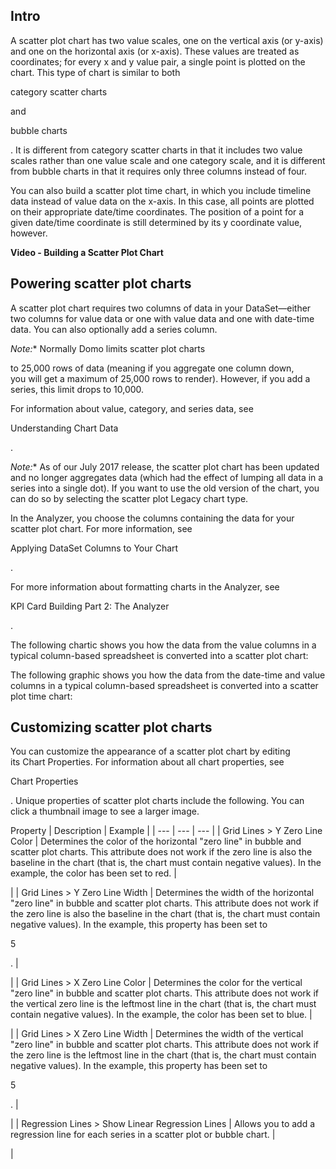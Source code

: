 

Intro
-------

A scatter plot chart has two value scales, one on the vertical axis (or y-axis) and one on the horizontal axis (or x-axis). These values are treated as coordinates; for every x and y value pair, a single point is plotted on the chart. This type of chart is similar to both

category scatter charts

and

bubble charts

. It is different from category scatter charts in that it includes two value scales rather than one value scale and one category scale, and it is different from bubble charts in that it requires only three columns instead of four.


 You can also build a scatter plot time chart, in which you include timeline data instead of value data on the x-axis. In this case, all points are plotted on their appropriate date/time coordinates. The position of a point for a given date/time coordinate is still determined by its y coordinate value, however.


**Video - Building a Scatter Plot Chart**

Powering scatter plot charts
------------------------------

A scatter plot chart requires two columns of data in your DataSet—either two columns for value data or one with value data and one with date-time data. You can also optionally add a series column.

*Note:**
 Normally Domo limits scatter plot charts


 to 25,000 rows of data (meaning if you aggregate one column down, you will get a maximum of 25,000 rows to render). However, if you add a series, this limit drops to 10,000.

For information about value, category, and series data, see

Understanding Chart Data

.

*Note:**
 As of our July 2017 release, the scatter plot chart has been updated and no longer aggregates data (which had the effect of lumping all data in a series into a single dot). If you want to use the old version of the chart, you can do so by selecting the scatter plot Legacy chart type.

In the Analyzer, you choose the columns containing the data for your scatter plot chart. For more information, see

Applying DataSet Columns to Your Chart

.


 For more information about formatting charts in the Analyzer, see

KPI Card Building Part 2: The Analyzer

.


 The following chartic shows you how the data from the value columns in a typical column-based spreadsheet is converted into a scatter plot chart:

The following graphic shows you how the data from the date-time and value columns in a typical column-based spreadsheet is converted into a scatter plot time chart:

Customizing scatter plot charts
---------------------------------

You can customize the appearance of a scatter plot chart by editing its Chart Properties. For information about all chart properties, see

Chart Properties

. Unique properties of scatter plot charts include the following. You can click a thumbnail image to see a larger image.


 Property
  |
 Description
  |
 Example
  |
| --- | --- | --- |
|
 Grid Lines > Y Zero Line Color
  |
 Determines the color of the horizontal "zero line" in bubble and scatter plot charts. This attribute does not work if the zero line is also the baseline in the chart (that is, the chart must contain negative values). In the example, the color has been set to red.
  |

|
|
 Grid Lines > Y Zero Line Width
  |
 Determines the width of the horizontal "zero line" in bubble and scatter plot charts. This attribute does not work if the zero line is also the baseline in the chart (that is, the chart must contain negative values). In the example, this property has been set to

5

.
  |

|
|
 Grid Lines > X Zero Line Color
  |
 Determines the color for the vertical "zero line" in bubble and scatter plot charts. This attribute does not work if the vertical zero line is the leftmost line in the chart (that is, the chart must contain negative values). In the example, the color has been set to blue.
  |

|
|
 Grid Lines > X Zero Line Width
  |
 Determines the width of the vertical "zero line" in bubble and scatter plot charts. This attribute does not work if the zero line is the leftmost line in the chart (that is, the chart must contain negative values). In the example, this property has been set to

5

.
  |

|
|
 Regression Lines > Show Linear Regression Lines
  |
 Allows you to add a regression line for each series in a scatter plot or bubble chart.
  |

|


